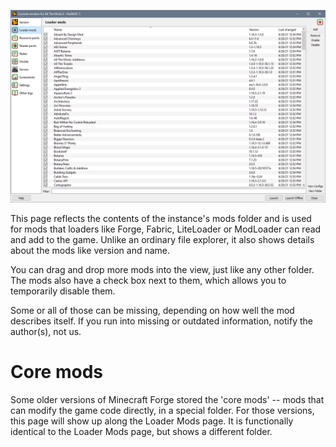 ![](images/loader-mods.png)

This page reflects the contents of the instance's mods folder and is used for mods that loaders like Forge, Fabric, LiteLoader or ModLoader can read and add to the game. Unlike an ordinary file explorer, it also shows details about the mods like version and name.

You can drag and drop more mods into the view, just like any other folder. The mods also have a check box next to them, which allows you to temporarily disable them.

Some or all of those can be missing, depending on how well the mod describes itself. If you run into missing or outdated information, notify the author(s), not us.

# Core mods

Some older versions of Minecraft Forge stored the 'core mods' -- mods that can modify the game code directly, in a special folder. For those versions, this page will show up along the Loader Mods page. It is functionally identical to the Loader Mods page, but shows a different folder.
